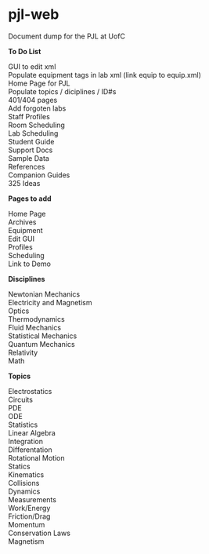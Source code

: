 # pjl-web
Document dump for the PJL at UofC



**To Do List**

GUI to edit xml  
Populate equipment tags in lab xml (link equip to equip.xml)  
Home Page for PJL  
Populate topics / diciplines / ID#s  
401/404 pages  
Add forgoten labs  
Staff Profiles  
Room Scheduling  
Lab Scheduling  
Student Guide  
Support Docs  
Sample Data  
References  
Companion Guides  
325 Ideas  



**Pages to add**

Home Page  
Archives  
Equipment  
Edit GUI  
Profiles  
Scheduling  
Link to Demo  



**Disciplines**

Newtonian Mechanics  
Electricity and Magnetism  
Optics  
Thermodynamics  
Fluid Mechanics  
Statistical Mechanics  
Quantum Mechanics  
Relativity  
Math  



**Topics**

Electrostatics  
Circuits  
PDE  
ODE  
Statistics  
Linear Algebra  
Integration  
Differentation  
Rotational Motion  
Statics  
Kinematics  
Collisions  
Dynamics  
Measurements  
Work/Energy  
Friction/Drag  
Momentum  
Conservation Laws  
Magnetism  


